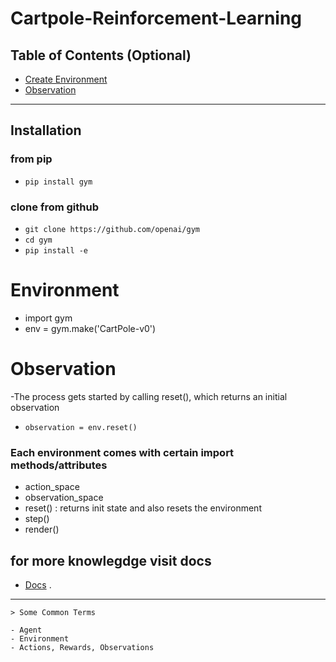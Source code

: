 # Cartpole-Reinforcement-Learning

## Table of Contents (Optional)

- [Create Environment](#Environment)
- [Observation](#Observation)
---


## Installation
### from pip
- `pip install gym` 
### clone from github
- ` git clone https://github.com/openai/gym `
- ` cd gym `
- ` pip install -e ` 

# Environment
- import gym
- env = gym.make('CartPole-v0')
# Observation
-The process gets started by calling reset(), which returns an initial observation
- `observation = env.reset()`


### Each environment comes with certain import methods/attributes
- action_space
- observation_space
- reset() : returns init state and also resets the environment
- step()
- render()

## for more knowlegdge visit docs
- <a href="https://gym.openai.com/docs/" target="_blank">Docs</a> .

---

```shell
> Some Common Terms

- Agent
- Environment
- Actions, Rewards, Observations
                  
```
